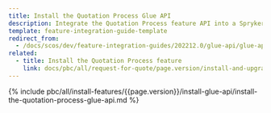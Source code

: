 ```yaml
---
title: Install the Quotation Process Glue API
description: Integrate the Quotation Process feature API into a Spryker project
template: feature-integration-guide-template
redirect_from:
  - /docs/scos/dev/feature-integration-guides/202212.0/glue-api/glue-api-quotation-process-feature-integration.html
related:
  - title: Install the Quotation Process feature
    link: docs/pbc/all/request-for-quote/page.version/install-and-upgrade/install-features/install-the-quotation-process-feature.html
---
```


{% include pbc/all/install-features/{{page.version}}/install-glue-api/install-the-quotation-process-glue-api.md %} <!-- To edit, see /_includes/pbc/all/install-features/202212.0/install-glue-api/install-the-quotation-process-glue-api.md -->
